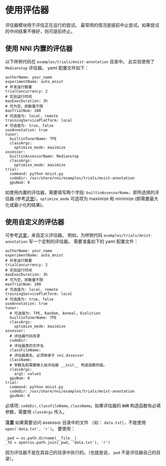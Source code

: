 # **使用评估器**

评估器模块用于评估正在运行的尝试。 最常用的情况是提前中止尝试。如果尝试的中间结果不够好，则可提前终止。

## 使用 NNI 内置的评估器

以下样例代码在 `examples/trials/mnist-annotation` 目录中。 此实验使用了 `Medianstop` 评估器。 yaml 配置文件如下：

    authorName: your_name
    experimentName: auto_mnist
    # 并发运行数量
    trialConcurrency: 2
    # 实验运行时间
    maxExecDuration: 3h
    # 可为空，即数量不限
    maxTrialNum: 100
    # 可选值为: local, remote  
    trainingServicePlatform: local
    # 可选值为: true, false  
    useAnnotation: true
    tuner:
      builtinTunerName: TPE
      classArgs:
        optimize_mode: maximize
    assessor:
      builtinAssessorName: Medianstop
      classArgs:
        optimize_mode: maximize
    trial:
      command: python mnist.py
      codeDir: /usr/share/nni/examples/trials/mnist-annotation
      gpuNum: 0
    

如使用内置的评估器，需要填写两个字段: `builtinAssessorName`，即所选择的评估器 (参考[这里]())，`optimize_mode` 可选项为 maximize 和 minimize (即需要最大化或最小化的结果)。

## 使用自定义的评估器

可参考[这里]()，来自定义评估器。 例如，为样例代码 `examples/trials/mnist-annotation` 写一个定制的评估器。 需要准备如下的 yaml 配置文件：

    authorName: your_name
    experimentName: auto_mnist
    # 并发运行数量
    trialConcurrency: 2
    # 实验运行时间
    maxExecDuration: 3h
    # 可为空，即数量不限
    maxTrialNum: 100
    # 可选值为: local, remote  
    trainingServicePlatform: local
    # 可选值为: true, false  
    useAnnotation: true
    tuner:
      # 可选值为: TPE, Random, Anneal, Evolution
      builtinTunerName: TPE
      classArgs:
        optimize_mode: maximize
    assessor:
      # 评估器代码目录
      codeDir: 
      # 评估器类的文件名
      classFileName: 
      # 评估器类名，必须继承于 nni.Assessor
      className: 
      # 参数名和需要输入给评估器 __init__ 构造函数的值。
      classArgs:
        arg1: value1
      gpuNum: 0
    trial:
      command: python mnist.py
      codeDir: /usr/share/nni/examples/trials/mnist-annotation
      gpuNum: 0
    

必填项: `codeDir`, `classFileName`, `className`。如果评估器的 __init__ 构造函数有必填参数，需要用 `classArgs` 传入。

**注意** 如果需要访问 assessor 目录中的文件 （如： ```data.txt```），不能使用 ```open('data.txt', 'r')```。 要使用：

    _pwd = os.path.dirname(__file__)
    _fd = open(os.path.join(_pwd, 'data.txt'), 'r')
    

因为评估器不是在其自己的目录中执行的。（也就是说， ```pwd``` 不是评估器自己的目录）。
